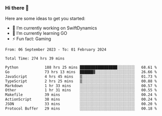 ### Hi there 👋

Here are some ideas to get you started:

- 🔭 I’m currently working on SwiftDynamics
- 🌱 I’m currently learning GO
-  ⚡ Fun fact: Gaming
  
  <!--
- 👯 I’m looking to collaborate on ...
- 🤔 I’m looking for help with ...
- 💬 Ask me about ...
- 📫 How to reach me: ...
- 😄 Pronouns: ...
-->

<!--START_SECTION:waka-->

```txt
From: 06 September 2023 - To: 01 February 2024

Total Time: 274 hrs 39 mins

Python            188 hrs 25 mins █████████████████░░░░░░░░   68.61 %
Go                73 hrs 13 mins  ██████▓░░░░░░░░░░░░░░░░░░   26.66 %
JavaScript        4 hrs 45 mins   ▒░░░░░░░░░░░░░░░░░░░░░░░░   01.73 %
TypeScript        2 hrs 25 mins   ▒░░░░░░░░░░░░░░░░░░░░░░░░   00.88 %
Markdown          1 hr 33 mins    ░░░░░░░░░░░░░░░░░░░░░░░░░   00.57 %
Other             1 hr 31 mins    ░░░░░░░░░░░░░░░░░░░░░░░░░   00.55 %
Makefile          39 mins         ░░░░░░░░░░░░░░░░░░░░░░░░░   00.24 %
ActionScript      38 mins         ░░░░░░░░░░░░░░░░░░░░░░░░░   00.24 %
JSON              33 mins         ░░░░░░░░░░░░░░░░░░░░░░░░░   00.20 %
Protocol Buffer   29 mins         ░░░░░░░░░░░░░░░░░░░░░░░░░   00.18 %
```

<!--END_SECTION:waka-->
